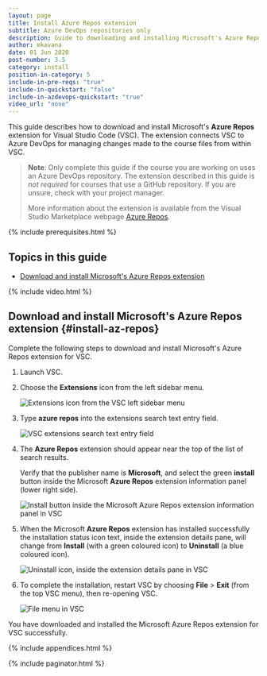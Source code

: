 ```yaml
---
layout: page
title: Install Azure Repos extension
subtitle: Azure DevOps repositories only
description: Guide to downloading and installing Microsoft's Azure Repos extension
author: mkavana
date: 01 Jun 2020
post-number: 3.5
category: install
position-in-category: 5
include-in-pre-reqs: "true"
include-in-quickstart: "false"
include-in-azdevops-quickstart: "true"
video_url: "none"
---
```


This guide describes how to download and install Microsoft's **Azure Repos** extension for Visual Studio Code (VSC). The extension connects VSC to Azure DevOps for managing changes made to the course files from within VSC.

> **Note**: Only complete this guide if the course you are working on uses an Azure DevOps repository. The extension described in this guide is *not required* for courses that use a GitHub repository. If you are unsure, check with your project manager.
>
> More information about the extension is available from the Visual Studio Marketplace webpage [Azure Repos](https://marketplace.visualstudio.com/items?itemName=ms-vsts.team).

{% include prerequisites.html %}

## Topics in this guide

- [Download and install Microsoft's Azure Repos extension](#install-az-repos)

{% include video.html %}

## Download and install Microsoft's Azure Repos extension {#install-az-repos}

Complete the following steps to download and install Microsoft's Azure Repos extension for VSC.

1. Launch VSC.

2. Choose the **Extensions** icon from the left sidebar menu.

    ![Extensions icon from the VSC left sidebar menu](../assets/images/03-install/azrepo-ext/azrepo-002.png)

3. Type **azure repos** into the extensions search text entry field.

    ![VSC extensions search text entry field](../assets/images/03-install/azrepo-ext/azrepo-003.png)

4. The **Azure Repos** extension should appear near the top of the list of search results.

    Verify that the publisher name is **Microsoft**, and select the green **install** button inside the Microsoft **Azure Repos** extension information panel (lower right side).

    ![Install button inside the Microsoft Azure Repos extension information panel in VSC](../assets/images/03-install/azrepo-ext/azrepo-004.png)

5. When the Microsoft **Azure Repos** extension has installed successfully the installation status icon text, inside the extension details pane, will change from **Install** (with a green coloured icon) to **Uninstall** (a blue coloured icon).

    ![Uninstall icon, inside the extension details pane in VSC](../assets/images/03-install/azrepo-ext/azrepo-005.png)

6. To complete the installation, restart VSC by choosing **File** > **Exit** (from the top VSC menu), then re-opening VSC.

    ![File menu in VSC](../assets/images/03-install/azrepo-ext/azrepo-006.png)

You have downloaded and installed the Microsoft Azure Repos extension for VSC successfully.

{% include appendices.html %}

{% include paginator.html %}

